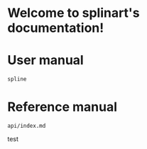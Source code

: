 # Welcome to splinart's documentation!

# User manual

```{toctree}
spline
```

# Reference manual

```{toctree}
api/index.md
```

test
